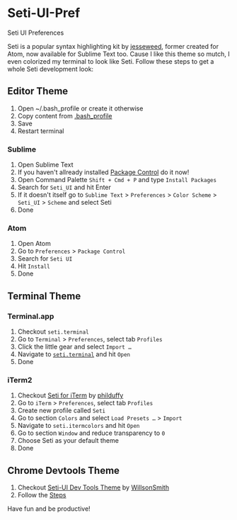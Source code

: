 # Seti-UI-Pref
Seti UI Preferences

Seti is a popular syntax highlighting kit by [jesseweed](https://github.com/jesseweed/seti-syntax), former created for Atom, now available for Sublime Text too.
Cause I like this theme so mutch, I even colorized my terminal to look like Seti.
Follow these steps to get a whole Seti development look:

## Editor Theme

1. Open ~/.bash_profile or create it otherwise
2. Copy content from [.bash_profile](https://github.com/Dangoo/seti-ui-pref/blob/master/.bash_profile)
3. Save
4. Restart terminal

### Sublime

1. Open Sublime Text
2. If you haven't allready installed [Package Control](https://packagecontrol.io/installation) do it now!
3. Open Command Palette `Shift + Cmd + P` and type `Install Packages`
4. Search for `Seti_UI` and hit Enter
5. If it doesn't itself go to `Sublime Text` > `Preferences` > `Color Scheme` > `Seti_UI` > `Scheme` and select Seti
6. Done


### Atom

1. Open Atom
2. Go to `Preferences` > `Package Control`
3. Search for `Seti UI`
4. Hit `Install`
5. Done

## Terminal Theme
### Terminal.app

1. Checkout `seti.terminal`
2. Go to `Terminal` > `Preferences`, select tab `Profiles`
3. Click the little gear and select `Import …`
4. Navigate to [`seti.terminal`](https://github.com/Dangoo/seti-ui-pref/blob/master/.bash_profile) and hit `Open`
5. Done


### iTerm2

1. Checkout [Seti for iTerm](https://github.com/philduffy/seti-iterm) by [philduffy](https://github.com/philduffy)
2. Go to `iTerm` > `Preferences`, select tab `Profiles`
3. Create new profile called `Seti`
4. Go to section `Colors` and select `Load Presets …` > `Import`
5. Navigate to `seti.itermcolors` and hit `Open`
6. Go to section `Window` and reduce transparency to `0`
7. Choose Seti as your default theme
8. Done


## Chrome Devtools Theme

1. Checkout [Seti-UI Dev Tools Theme](https://github.com/WillsonSmith/seti-ui-chrome-dev-tools) by [WillsonSmith](https://github.com/WillsonSmith/seti-ui-chrome-dev-tools)
2. Follow the [Steps](https://github.com/WillsonSmith/seti-ui-chrome-dev-tools#user-content-getting-started)


Have fun and be productive!
